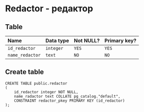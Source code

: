 # Redactor - редактор


## Table

| Name            | Data type     | Not NULL? | Primary key? |
|:--------------- |:--------------|:----------|:-------------|
| `id_redactor`   | `integer`     | `YES`     | `YES`        |
| `name_redactor` | `text`        | `NO`      | `NO`         |

## Create table

```
CREATE TABLE public.redactor
(
    id_redactor integer NOT NULL,
    name_radactor text COLLATE pg_catalog."default",
    CONSTRAINT redactor_pkey PRIMARY KEY (id_redactor)
);
```
